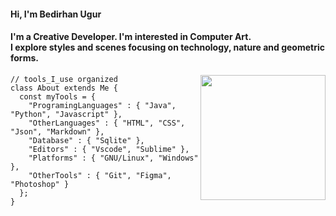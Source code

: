 
<h4 align="left">Hi, I'm Bedirhan Ugur</h4>
<h4 align="left">I'm a Creative Developer. I'm interested in Computer Art.<br>I explore styles and scenes focusing on technology, nature and geometric forms.</h4>
 
<img src="https://thumbs.gfycat.com/TanDapperBorderterrier.webp" alt="" width="200" height="200" align="right">

 

```
// tools_I_use organized
class About extends Me { 
  const myTools = {  
    "ProgramingLanguages" : { "Java", "Python", "Javascript" },
    "OtherLanguages" : { "HTML", "CSS", "Json", "Markdown" },
    "Database" : { "Sqlite" },
    "Editors" : { "Vscode", "Sublime" },
    "Platforms" : { "GNU/Linux", "Windows" },
    "OtherTools" : { "Git", "Figma", "Photoshop" }
  };
}
```
 

 
